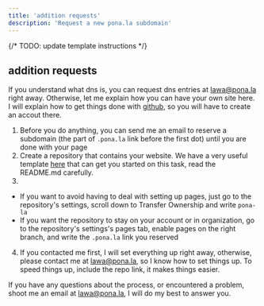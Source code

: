 ```yaml
---
title: 'addition requests'
description: 'Request a new pona.la subdomain'
---
```


{/* TODO: update template instructions */}

## addition requests

If you understand what dns is, you can request dns entries at [lawa@pona.la](mailto:lawa@pona.la) right away. Otherwise, let me explain how you can have your own site here. I will explain how to get things done with <a href="https://github.com">github</a>, so you will have to create an accout there.

1. Before you do anything, you can send me an email to reserve a subdomain (the part of `.pona.la` link before the first dot) until you are done with your page
2. Create a repository that contains your website. We have a very useful template <a href="https://github.com/pona-la/lipu-sin">here</a> that can get you started on this task, read the README.md carefully.
3. 
  * If you want to avoid having to deal with setting up pages, just go to the repository's settings, scroll down to Transfer Ownership and write `pona-la`
  * If you want the repository to stay on your account or in organization, go to the repository's settings's pages tab, enable pages on the right branch, and write the `.pona.la` link you reserved
4. If you contacted me first, I will set everything up right away, otherwise, please contact me at [lawa@pona.la](mailto:lawa@pona.la), so I know how to set things up. To speed things up, include the repo link, it makes things easier.

If you have any questions about the process, or encountered a problem, shoot me an email at [lawa@pona.la](mailto:lawa@pona.la), I will do my best to answer you.
